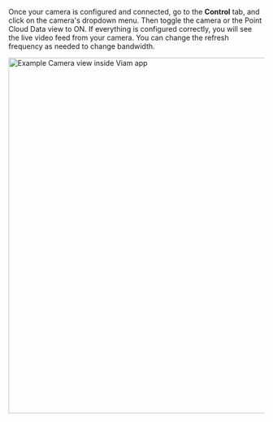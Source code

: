 Once your camera is configured and connected, go to the **Control** tab, and click on the camera's dropdown menu.
Then toggle the camera or the Point Cloud Data view to ON.
If everything is configured correctly, you will see the live video feed from your camera.
You can change the refresh frequency as needed to change bandwidth.

<img src="../img/example_camera_image.png" alt="Example Camera view inside Viam app" width="700px">
